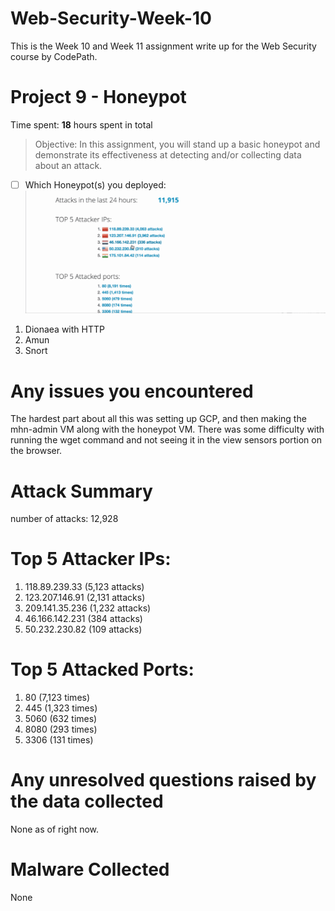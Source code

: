 # Web-Security-Week-10
This is the Week 10 and Week 11 assignment write up for the Web Security course by CodePath.

# Project 9 - Honeypot
Time spent: **18** hours spent in total


>Objective: In this assignment, you will stand up a basic honeypot and demonstrate its effectiveness at detecting and/or collecting data about an attack.

- [ ] Which Honeypot(s) you deployed: ![](./HoneyPot.gif)
1) Dionaea with HTTP
2) Amun
3) Snort

# Any issues you encountered
The hardest part about all this was setting up GCP, and then making the mhn-admin VM along with the honeypot VM. There was some difficulty with running the wget command and not seeing it in the view sensors portion on the browser. 

# Attack Summary
number of attacks: 12,928

# Top 5 Attacker IPs:

1) 118.89.239.33 (5,123 attacks)
2) 123.207.146.91 (2,131 attacks)
3) 209.141.35.236 (1,232 attacks)
4) 46.166.142.231 (384 attacks)
5) 50.232.230.82 (109 attacks)

# Top 5 Attacked Ports:

1) 80 (7,123 times)
2) 445 (1,323 times)
3) 5060 (632 times)
4) 8080 (293 times)
5) 3306 (131 times)

# Any unresolved questions raised by the data collected
None as of right now.

# Malware Collected
None
